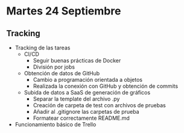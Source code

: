 # Martes 24 Septiembre
## Tracking

- Tracking de las tareas
	- CI/CD
		- Seguir buenas prácticas de Docker
		- División por jobs
	- Obtención de datos de GitHub
		- Cambio a programación orientada a objetos
		- Realizada la conexión con GitHub y obtención de commits
	- Subida de datos a SaaS de generación de gráficos
		- Separar la template del archivo .py
		- Creación de carpeta de test con archivos de pruebas
		- Añadir al .gitignore las carpetas de prueba
		- Formatear correctamente README.md
- Funcionamiento básico de Trello

